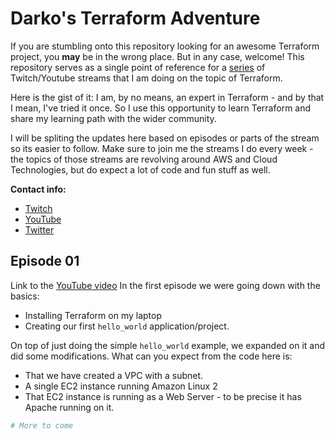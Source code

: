 # Darko's Terraform Adventure

If you are stumbling onto this repository looking for an awesome Terraform
project, you **may** be in the wrong place. But in any case, welcome! This
repository serves as a single point of reference for a
[series](https://youtube.com/ruptwelve) of Twitch/Youtube
streams that I am doing on the topic of Terraform.

Here is the gist of it:
I am, by no means, an expert in Terraform - and by that I mean, I've tried it
once. So I use this opportunity to learn Terraform and share my learning path
with the wider community.

I will be spliting the updates here based on episodes or parts of the stream so
its easier to follow.
Make sure to join me the streams I do every week - the topics of those streams
are revolving around AWS and Cloud Technologies, but do expect a lot of code
and fun stuff as well.

**Contact info:**

- [Twitch](https://twitch.tv/ruptwelve)
- [YouTube](https://youtube.com/ruptwelve)
- [Twitter](https://twitter.com/darkosubotica)

## Episode 01

Link to the [YouTube video](https://youtube.com/ruptwelve)
In the first episode we were going down with the basics:

- Installing Terraform on my laptop
- Creating our first `hello_world` application/project.

On top of just doing the simple `hello_world` example, we expanded on it and did
some modifications.
What can you expect from the code here is:

- That we have created a VPC with a subnet.
- A single EC2 instance running Amazon Linux 2
- That EC2 instance is running as a Web Server - to be precise it has Apache
  running on it.

```terraform
# More to come
```

